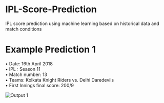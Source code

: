# IPL-Score-Prediction
IPL score prediction using machine learning based on historical data and match conditions

# Example Prediction 1
• Date: 16th April 2018<br/>
• IPL : Season 11<br/>
• Match number: 13<br/>
• Teams: Kolkata Knight Riders vs. Delhi Daredevils<br/>
• First Innings final score: 200/9<br/>

![Output 1](images/output1.png)
